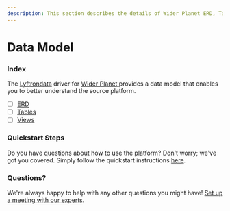 ```yaml
---
description: This section describes the details of Wider Planet ERD, Tables, and Views.
---
```


# Data Model

### Index

The  [Lyftrondata](https://www.lyftrondata.com/) driver for [Wider Planet](https://www.lyftrondata.com/integration/wider-planet/)[ ](https://www.lyftrondata.com/integration/wider-planet/)provides a data model that enables you to better understand the source platform.

* [ ] [ERD](../../../marketing-analytics/wider-planet/data-model/erd.md)
* [ ] [Tables](../../../marketing-analytics/wider-planet/data-model/tables.md)
* [ ] [Views](../../../marketing-analytics/wider-planet/data-model/views.md)

### Quickstart Steps

Do you have questions about how to use the platform? Don't worry; we've got you covered. Simply follow the quickstart instructions [here](../../../../quickstart-steps.md).

### Questions? <a href="#questions" id="questions"></a>

We're always happy to help with any other questions you might have! [Set up a meeting with our experts](https://www.lyftrondata.com/book-a-meeting/).

